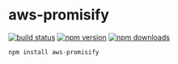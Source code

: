 # aws-promisify

[![build status](https://img.shields.io/travis/sudhiry/aws-promisify/master.svg?style=flat-square)](https://travis-ci.org/sudhiry/aws-promisify)
[![npm version](https://img.shields.io/npm/v/aws-promisify.svg?style=flat-square)](https://www.npmjs.com/package/aws-promisify)
[![npm downloads](https://img.shields.io/npm/dm/aws-promisify.svg?style=flat-square)](https://www.npmjs.com/package/aws-promisify)

```js
npm install aws-promisify
```
